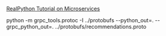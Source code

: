 [RealPython Tutorial on Microservices](https://realpython.com/python-microservices-grpc/)

python -m grpc_tools.protoc -I ../protobufs --python_out=. --grpc_python_out=. ../protobufs/recommendations.proto
